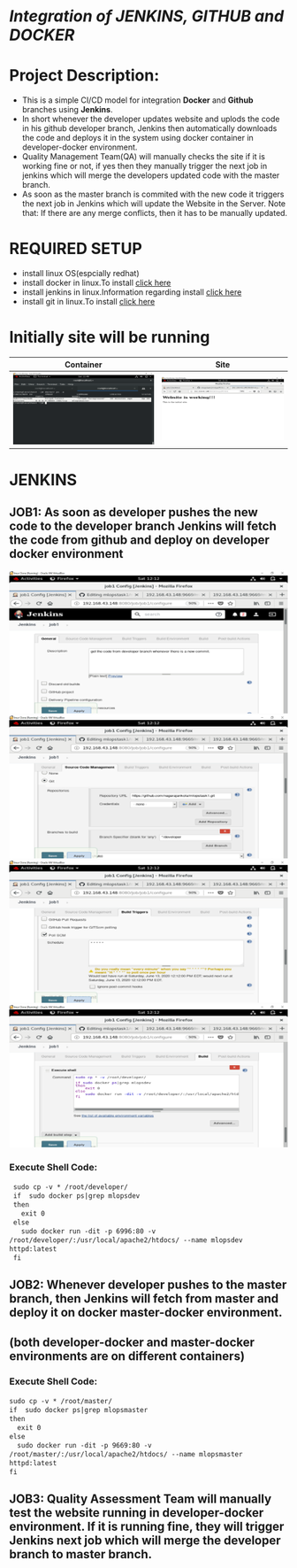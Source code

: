 
# ***Integration of JENKINS, GITHUB and DOCKER*** 

# Project Description:
- This is a simple CI/CD model for integration **Docker** and **Github** branches using **Jenkins**.
- In short whenever the developer updates website and uplods the code in his github developer branch, Jenkins then automatically downloads the code and deploys it in the system using docker container in developer-docker environment. 
- Quality Management Team(QA) will manually checks the site if it is working fine or not, if yes then they manually trigger the next job in jenkins which will merge the developers updated code with the master branch. 
- As soon as the master branch is commited with the new code it triggers the next job  in Jenkins which will update the Website in the Server.
Note that: If there are any merge conflicts, then it has to be manually updated.

# **REQUIRED SETUP**
 * install linux OS(espcially redhat) 
 * install docker in linux.To install [click here](https://docs.docker.com/engine/install/)
 * install jenkins in linux.Information regarding install [click here](https://www.jenkins.io/download/)
 * install git in linux.To install [click here](https://git-scm.com/download/linux)
 
 
# **Initially site will be running**
Container                  |  Site
:-------------------------:|:-------------------------:
![](images/ic.png)  |  ![](images/io.png)

# **JENKINS**

## JOB1: As soon as developer pushes the new code to the developer branch Jenkins will fetch the code from github and deploy on developer docker environment
![](images/j11.png)
![](images/j12.png)
![](images/j13.png)
![](images/j14.png)

### Execute Shell Code:

     sudo cp -v * /root/developer/
     if  sudo docker ps|grep mlopsdev
     then
       exit 0
     else
       sudo docker run -dit -p 6996:80 -v /root/developer/:/usr/local/apache2/htdocs/ --name mlopsdev httpd:latest
     fi


## JOB2: Whenever developer pushes to the master branch, then Jenkins will fetch from master and deploy it on docker master-docker environment.
## (both developer-docker and master-docker environments are on different containers)

### Execute Shell Code:

    sudo cp -v * /root/master/
    if  sudo docker ps|grep mlopsmaster
    then
      exit 0
    else
      sudo docker run -dit -p 9669:80 -v /root/master/:/usr/local/apache2/htdocs/ --name mlopsmaster httpd:latest
    fi




## JOB3: Quality Assessment Team will manually test the website running in developer-docker environment. If it is running fine, they will trigger Jenkins next job which will merge the developer branch to master branch.
